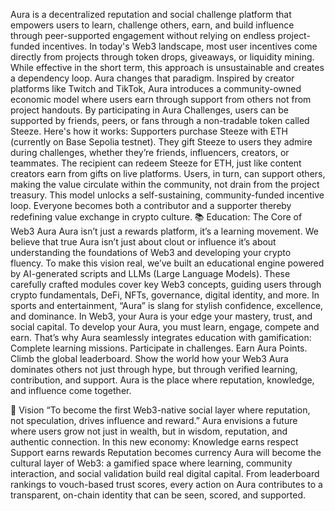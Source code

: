 Aura is a decentralized reputation and social challenge platform that empowers users to learn, challenge others, earn, and build influence through peer-supported engagement without relying on endless project-funded incentives.
In today's Web3 landscape, most user incentives come directly from projects through token drops, giveaways, or liquidity mining. While effective in the short term, this approach is unsustainable and creates a dependency loop. Aura changes that paradigm.
Inspired by creator platforms like Twitch and TikTok, Aura introduces a community-owned economic model where users earn through support from others not from project handouts. By participating in Aura Challenges, users can be supported by friends, peers, or fans through a non-tradable token called Steeze.
Here's how it works:
Supporters purchase Steeze with ETH (currently on Base Sepolia testnet).
They gift Steeze to users they admire during challenges, whether they’re friends, influencers, creators, or teammates.
The recipient can redeem Steeze for ETH, just like content creators earn from gifts on live platforms.
Users, in turn, can support others, making the value circulate within the community, not drain from the project treasury.
This model unlocks a self-sustaining, community-funded incentive loop. Everyone becomes both a contributor and a supporter thereby redefining value exchange in crypto culture.
📚 Education: The Core of Web3 Aura
Aura isn’t just a rewards platform, it’s a learning movement. We believe that true Aura isn’t just about clout or influence it’s about understanding the foundations of Web3 and developing your crypto fluency.
To make this vision real, we’ve built an educational engine powered by AI-generated scripts and LLMs (Large Language Models). These carefully crafted modules cover key Web3 concepts, guiding users through crypto fundamentals, DeFi, NFTs, governance, digital identity, and more.
In sports and entertainment, “Aura” is slang for stylish confidence, excellence, and dominance.
In Web3, your Aura is your edge your mastery, trust, and social capital.
To develop your Aura, you must learn, engage, compete and earn.
That’s why Aura seamlessly integrates education with gamification:
Complete learning missions.
Participate in challenges.
Earn Aura Points.
Climb the global leaderboard.
Show the world how your Web3 Aura dominates others not just through hype, but through verified learning, contribution, and support.
Aura is the place where reputation, knowledge, and influence come together.

🌟 Vision
“To become the first Web3-native social layer where reputation, not speculation, drives influence and reward.”
Aura envisions a future where users grow not just in wealth, but in wisdom, reputation, and authentic connection. In this new economy:
Knowledge earns respect
Support earns rewards
Reputation becomes currency
Aura will become the cultural layer of Web3: a gamified space where learning, community interaction, and social validation build real digital capital. From leaderboard rankings to vouch-based trust scores, every action on Aura contributes to a transparent, on-chain identity that can be seen, scored, and supported.
